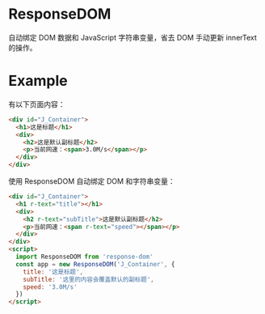 # ResponseDOM

自动绑定 DOM 数据和 JavaScript 字符串变量，省去 DOM 手动更新 innerText 的操作。


# Example
有以下页面内容：
```html
<div id="J_Container">
  <h1>这是标题</h1>
  <div>
    <h2>这是默认副标题</h2>
    <p>当前网速：<span>3.0M/s</span></p>
  </div>
</div>
```

使用 ResponseDOM 自动绑定 DOM 和字符串变量：
```html
<div id="J_Container">
  <h1 r-text="title"></h1>
  <div>
    <h2 r-text="subTitle">这是默认副标题</h2>
    <p>当前网速：<span r-text="speed"></span></p>
  </div>
</div>
<script>
  import ResponseDOM from 'response-dom'
  const app = new ResponseDOM('J_Container', {
    title: '这是标题',
    subTitle: '这里的内容会覆盖默认的副标题',
    speed: '3.0M/s'
  })
</script>
```
